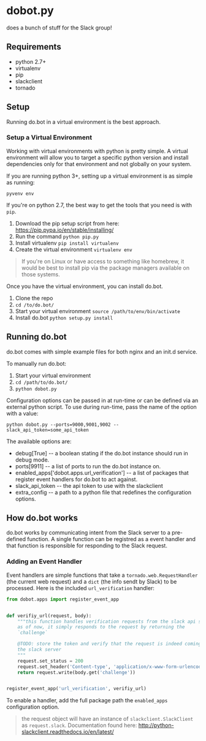 # dobot.py
does a bunch of stuff for the Slack group!

## Requirements

* python 2.7+
* virtualenv
* pip
* slackclient
* tornado

## Setup

Running do.bot in a virtual environment is the best approach.

### Setup a Virtual Environment

Working with virtual environments with python is pretty simple. A virtual environment will allow you to target a specific python version and install dependencies only for that environment and not globally on your system.

If you are running python 3+, setting up a virtual environment is as simple as running:

```
pyvenv env
```

If you're on python 2.7, the best way to get the tools that you need is with `pip`.

1. Download the pip setup script from here: https://pip.pypa.io/en/stable/installing/
1. Run the command `python pip.py`
1. Install virtualenv `pip install virtualenv`
1. Create the virtual environment `virtualenv env`

> If you're on Linux or have access to something like homebrew, it would be best to install pip via the package managers available on those systems.

Once you have the virtual environment, you can install do.bot.

1. Clone the repo
1. `cd /to/do.bot/`
1. Start your virtual environment `source /path/to/env/bin/activate`
1. Install do.bot `python setup.py install`

## Running do.bot

do.bot comes with simple example files for both nginx and an init.d service.

To manually run do.bot:

1. Start your virtual environment
1. `cd /path/to/do.bot/`
1. `python dobot.py`

Configuration options can be passed in at run-time or can be defined via an external python script. To use during run-time, pass the name of the option with a value:

```
python dobot.py --ports=9000,9001,9002 --slack_api_token=some_api_token
```

The available options are:

* debug[True] -- a boolean stating if the do.bot instance should run in debug mode.
* ports[9911] -- a list of ports to run the do.bot instance on.
* enabled_apps['dobot.apps.url_verification'] -- a list of packages that register event handlers for do.bot to act against.
* slack_api_token -- the api token to use with the slackclient
* extra_config -- a path to a python file that redefines the configuration options.

## How do.bot works

do.bot works by communicating intent from the Slack server to a pre-defined function. A single function can be registred as a event handler and that function is responsible for responding to the Slack request.

### Adding an Event Handler

Event handlers are simple functions that take a `tornado.web.RequestHandler` (the current web request) and a `dict` (the info sendt by Slack) to be processed. Here is the included `url_verification` handler:

```python
from dobot.apps import register_event_app


def verifiy_url(request, body):
    """this function handles verification requests from the slack api server
    as of now, it simply responds to the request by returning the
    `challenge`

    @TODO: store the token and verify that the request is indeed coming from
    the slack server
    """
    request.set_status = 200
    request.set_header('Content-type', 'application/x-www-form-urlencoded')
    return request.write(body.get('challenge'))


register_event_app('url_verification', verifiy_url)
```

To enable a handler, add the full package path the `enabled_apps` configuration option.

> the request object will have an instance of `slackclient.SlackClient` as `request.slack`. Documentation found here: http://python-slackclient.readthedocs.io/en/latest/

